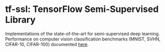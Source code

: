 # tf-ssl: TensorFlow Semi-Supervised Library

Implementations of the state-of-the-art for semi-supervised deep learning. Performance on computer vision classification benchmarks (MNIST, SVHN, CIFAR-10, CIFAR-100) documented [here](http://www.sakishinoda.com/2017/07/05/semisupervised-deep-learning-classification-results.html).
